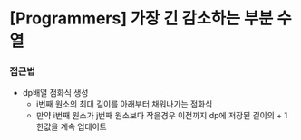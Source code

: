 # [Programmers] 가장 긴 감소하는 부분 수열

### 접근법

- dp배열 점화식 생성 
  - i번째 원소의 최대 길이를 아래부터 채워나가는 점화식
  - 만약 i번째 원소가 j번째 원소보다 작을경우 이전까지 dp에 저장된 길이의 + 1 한값을 계속 업데이트
